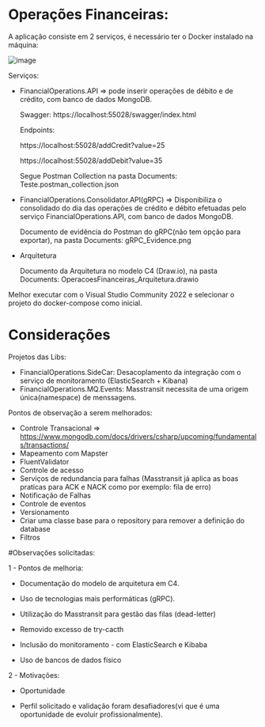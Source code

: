 # Operações Financeiras:
A aplicação consiste em 2 serviços, é necessário ter o Docker instalado na máquina:


![image](https://github.com/user-attachments/assets/2c97c94e-823d-4ae4-af7a-82cc47171fcd)


Serviços:

- FinancialOperations.API => pode inserir operações de débito e de crédito, com banco de dados MongoDB.

  Swagger: https://localhost:55028/swagger/index.html

  Endpoints:

  https://localhost:55028/addCredit?value=25

  https://localhost:55028/addDebit?value=35

  Segue Postman Collection na pasta Documents: Teste.postman_collection.json

- FinancialOperations.Consolidator.API(gRPC) => Disponibiliza o consolidado do dia das operações de crédito e débito efetuadas pelo serviço FinancialOperations.API, com banco de dados MongoDB.

  Documento de evidência do Postman do gRPC(não tem opção para exportar), na pasta Documents: gRPC_Evidence.png

- Arquitetura

  Documento da Arquitetura no modelo C4 (Draw.io), na pasta Documents: OperacoesFinanceiras_Arquitetura.drawio 

Melhor executar com o Visual Studio Community 2022 e selecionar o projeto do docker-compose como inicial.

# Considerações

Projetos das Libs:

 - FinancialOperations.SideCar: Desacoplamento da integração com o serviço de monitoramento (ElasticSearch + Kibana)
 - FinancialOperations.MQ.Events: Masstransit necessita de uma origem única(namespace) de menssagens.

Pontos de observação a serem melhorados:

 - Controle Transacional => https://www.mongodb.com/docs/drivers/csharp/upcoming/fundamentals/transactions/
 - Mapeamento com Mapster
 - FluentValidator
 - Controle de acesso
 - Serviços de redundancia para falhas (Masstransit já aplica as boas praticas para ACK e NACK como por exemplo: fila de erro)
 - Notificação de Falhas
 - Controle de eventos
 - Versionamento
 - Criar uma classe base para o repository para remover a definição do database
 - Filtros

#Observações solicitadas:

1 - Pontos de melhoria:

- Documentação do modelo de arquitetura em C4.
  
- Uso de tecnologias mais performáticas (gRPC).
  
- Utilização do Masstransit para gestão das filas (dead-letter)
  
- Removido excesso de try-cacth
  
- Inclusão do monitoramento - com ElasticSearch e Kibaba
  
- Uso de bancos de dados físico

2 - Motivações: 

- Oportunidade
  
- Perfil solicitado e validação foram desafiadores(vi que é uma oportunidade de evoluir profissionalmente).
